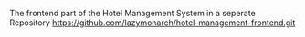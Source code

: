 The frontend part of the Hotel Management System in a seperate Repository
https://github.com/lazymonarch/hotel-management-frontend.git
